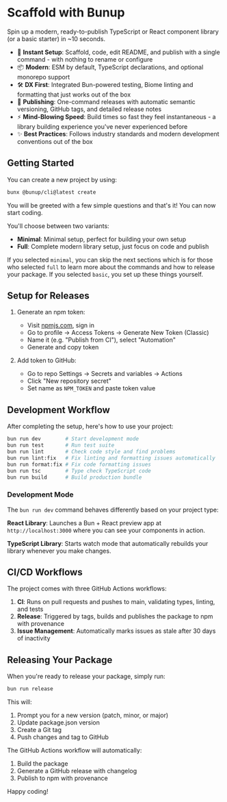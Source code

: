 # Scaffold with Bunup

Spin up a modern, ready-to-publish TypeScript or React component library (or a basic starter) in ~10 seconds.

- 🚀 **Instant Setup**: Scaffold, code, edit README, and publish with a single command - with nothing to rename or configure
- 📦 **Modern**: ESM by default, TypeScript declarations, and optional monorepo support
- 🛠️ **DX First**: Integrated Bun-powered testing, Biome linting and formatting that just works out of the box
- 🚢 **Publishing**: One-command releases with automatic semantic versioning, GitHub tags, and detailed release notes
- ⚡️ **Mind-Blowing Speed**: Build times so fast they feel instantaneous - a library building experience you've never experienced before
- ✨ **Best Practices**: Follows industry standards and modern development conventions out of the box

## Getting Started

You can create a new project by using:

```sh
bunx @bunup/cli@latest create
```

You will be greeted with a few simple questions and that's it! You can now start coding.

You'll choose between two variants:
- **Minimal**: Minimal setup, perfect for building your own setup
- **Full**: Complete modern library setup, just focus on code and publish

If you selected `minimal`, you can skip the next sections which is for those who selected `full` to learn more about the commands and how to release your package. If you selected `basic`, you set up these things yourself.

## Setup for Releases

1. Generate an npm token:
   - Visit [npmjs.com](https://www.npmjs.com/), sign in
   - Go to profile → Access Tokens → Generate New Token (Classic)
   - Name it (e.g. "Publish from CI"), select "Automation"
   - Generate and copy token

2. Add token to GitHub:
   - Go to repo Settings → Secrets and variables → Actions
   - Click "New repository secret"
   - Set name as `NPM_TOKEN` and paste token value

## Development Workflow

After completing the setup, here's how to use your project:

```sh
bun run dev        # Start development mode
bun run test       # Run test suite
bun run lint       # Check code style and find problems
bun run lint:fix   # Fix linting and formatting issues automatically
bun run format:fix # Fix code formatting issues
bun run tsc        # Type check TypeScript code
bun run build      # Build production bundle
```

### Development Mode

The `bun run dev` command behaves differently based on your project type:

**React Library**: Launches a Bun + React preview app at `http://localhost:3000` where you can see your components in action.

**TypeScript Library**: Starts watch mode that automatically rebuilds your library whenever you make changes.

## CI/CD Workflows

The project comes with three GitHub Actions workflows:

1. **CI**: Runs on pull requests and pushes to main, validating types, linting, and tests
2. **Release**: Triggered by tags, builds and publishes the package to npm with provenance
3. **Issue Management**: Automatically marks issues as stale after 30 days of inactivity

## Releasing Your Package

When you're ready to release your package, simply run:

```sh
bun run release
```

This will:

1. Prompt you for a new version (patch, minor, or major)
2. Update package.json version
3. Create a Git tag
4. Push changes and tag to GitHub

The GitHub Actions workflow will automatically:

1. Build the package
2. Generate a GitHub release with changelog
3. Publish to npm with provenance

Happy coding!
